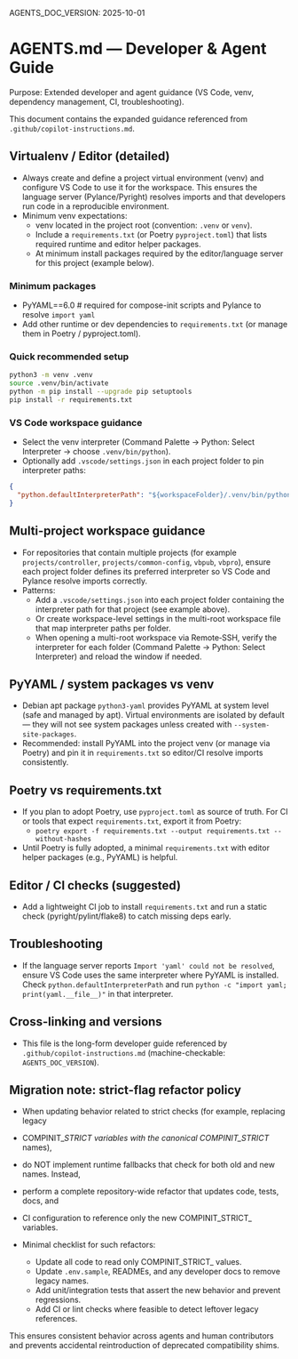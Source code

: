 AGENTS_DOC_VERSION: 2025-10-01

# AGENTS.md — Developer & Agent Guide

Purpose: Extended developer and agent guidance (VS Code, venv, dependency management, CI, troubleshooting).

This document contains the expanded guidance referenced from `.github/copilot-instructions.md`.

## Virtualenv / Editor (detailed)

- Always create and define a project virtual environment (venv) and configure VS Code to use it for the workspace. This ensures the language server (Pylance/Pyright) resolves imports and that developers run code in a reproducible environment.
- Minimum venv expectations:
  - venv located in the project root (convention: `.venv` or `venv`).
  - Include a `requirements.txt` (or Poetry `pyproject.toml`) that lists required runtime and editor helper packages.
  - At minimum install packages required by the editor/language server for this project (example below).

### Minimum packages
- PyYAML==6.0  # required for compose-init scripts and Pylance to resolve `import yaml`
- Add other runtime or dev dependencies to `requirements.txt` (or manage them in Poetry / pyproject.toml).

### Quick recommended setup
```bash
python3 -m venv .venv
source .venv/bin/activate
python -m pip install --upgrade pip setuptools
pip install -r requirements.txt
```

### VS Code workspace guidance
- Select the venv interpreter (Command Palette → Python: Select Interpreter → choose `.venv/bin/python`).
- Optionally add `.vscode/settings.json` in each project folder to pin interpreter paths:
```json
{
  "python.defaultInterpreterPath": "${workspaceFolder}/.venv/bin/python"
}
```

## Multi-project workspace guidance

- For repositories that contain multiple projects (for example `projects/controller`, `projects/common-config`, `vbpub`, `vbpro`), ensure each project folder defines its preferred interpreter so VS Code and Pylance resolve imports correctly.
- Patterns:
  - Add a `.vscode/settings.json` into each project folder containing the interpreter path for that project (see example above).
  - Or create workspace-level settings in the multi-root workspace file that map interpreter paths per folder.
  - When opening a multi-root workspace via Remote‑SSH, verify the interpreter for each folder (Command Palette → Python: Select Interpreter) and reload the window if needed.

## PyYAML / system packages vs venv

- Debian apt package `python3-yaml` provides PyYAML at system level (safe and managed by apt). Virtual environments are isolated by default — they will not see system packages unless created with `--system-site-packages`.
- Recommended: install PyYAML into the project venv (or manage via Poetry) and pin it in `requirements.txt` so editor/CI resolve imports consistently.

## Poetry vs requirements.txt

- If you plan to adopt Poetry, use `pyproject.toml` as source of truth. For CI or tools that expect `requirements.txt`, export it from Poetry:
  - `poetry export -f requirements.txt --output requirements.txt --without-hashes`
- Until Poetry is fully adopted, a minimal `requirements.txt` with editor helper packages (e.g., PyYAML) is helpful.

## Editor / CI checks (suggested)
- Add a lightweight CI job to install `requirements.txt` and run a static check (pyright/pylint/flake8) to catch missing deps early.

## Troubleshooting
- If the language server reports `Import 'yaml' could not be resolved`, ensure VS Code uses the same interpreter where PyYAML is installed. Check `python.defaultInterpreterPath` and run `python -c "import yaml; print(yaml.__file__)"` in that interpreter.

## Cross-linking and versions
- This file is the long-form developer guide referenced by `.github/copilot-instructions.md` (machine-checkable: `AGENTS_DOC_VERSION`).

## Migration note: strict-flag refactor policy

- When updating behavior related to strict checks (for example, replacing legacy
- COMPINIT_<NAME>_STRICT variables with the canonical COMPINIT_STRICT_<NAME> names),
- do NOT implement runtime fallbacks that check for both old and new names. Instead,
- perform a complete repository-wide refactor that updates code, tests, docs, and
- CI configuration to reference only the new COMPINIT_STRICT_<NAME> variables.

- Minimal checklist for such refactors:
  - Update all code to read only COMPINIT_STRICT_<NAME> values.
  - Update `.env.sample`, READMEs, and any developer docs to remove legacy names.
  - Add unit/integration tests that assert the new behavior and prevent regressions.
  - Add CI or lint checks where feasible to detect leftover legacy references.

This ensures consistent behavior across agents and human contributors and prevents
accidental reintroduction of deprecated compatibility shims.
